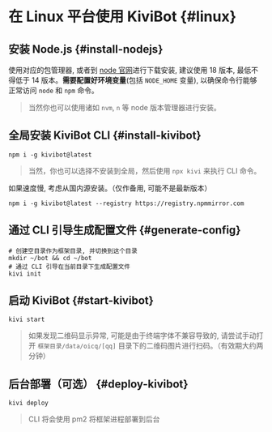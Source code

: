 # 在 Linux 平台使用 KiviBot {#linux}

## 安装 Node.js {#install-nodejs}

使用对应的包管理器, 或者到 [node 官网](https://nodejs.org/)进行下载安装, 建议使用 18 版本, 最低不得低于 14 版本。**需要配置好环境变量**(包括 `NODE_HOME` 变量), 以确保命令行能够正常访问 `node` 和 `npm` 命令。

> 当然你也可以使用诸如 `nvm`, `n` 等 node 版本管理器进行安装。

## 全局安装 KiviBot CLI {#install-kivibot}

```shell
npm i -g kivibot@latest
```

> 当然，你也可以选择不安装到全局，然后使用 `npx kivi` 来执行 CLI 命令。

如果速度慢, 考虑从国内源安装。（仅作备用, 可能不是最新版本）

```shell
npm i -g kivibot@latest --registry https://registry.npmmirror.com
```

## 通过 CLI 引导生成配置文件 {#generate-config}

```shell
# 创建空目录作为框架目录, 并切换到这个目录
mkdir ~/bot && cd ~/bot
# 通过 CLI 引导在当前目录下生成配置文件
kivi init
```

## 启动 KiviBot {#start-kivibot}

```shell
kivi start
```

> 如果发现二维码显示异常, 可能是由于终端字体不兼容导致的, 请尝试手动打开 `框架目录/data/oicq/[qq]` 目录下的二维码图片进行扫码。（有效期大约两分钟）

## 后台部署（可选） {#deploy-kivibot}

```shell
kivi deploy
```

> CLI 将会使用 pm2 将框架进程部署到后台
